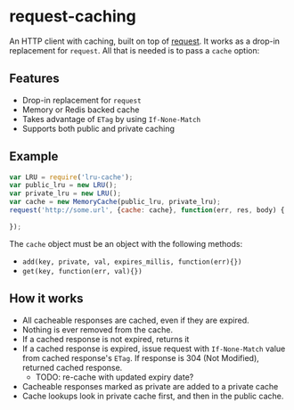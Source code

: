 # request-caching

An HTTP client with caching, built on top of [request](https://github.com/mikeal/request).
It works as a drop-in replacement for `request`. All that is needed is to pass a `cache` option:

## Features

* Drop-in replacement for `request`
* Memory or Redis backed cache
* Takes advantage of `ETag` by using `If-None-Match`
* Supports both public and private caching

## Example

```javascript
var LRU = require('lru-cache');
var public_lru = new LRU();
var private_lru = new LRU();
var cache = new MemoryCache(public_lru, private_lru);
request('http://some.url', {cache: cache}, function(err, res, body) {
  
});
```

The `cache` object must be an object with the following methods:

* `add(key, private, val, expires_millis, function(err){})`
* `get(key, function(err, val){})`

## How it works

* All cacheable responses are cached, even if they are expired.
* Nothing is ever removed from the cache.
* If a cached response is not expired, returns it
* If a cached response is expired, issue request with `If-None-Match` value from cached response's `ETag`.
  If response is 304 (Not Modified), returned cached response.
  * TODO: re-cache with updated expiry date?
* Cacheable responses marked as private are added to a private cache
* Cache lookups look in private cache first, and then in the public cache.
